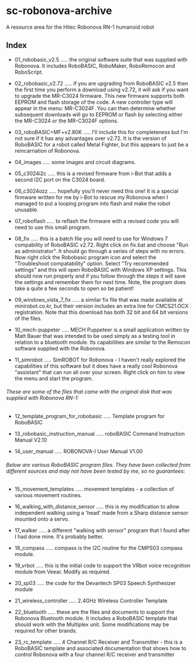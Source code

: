 # sc-robonova-archive
A resource area for the Hitec Robonova RN-1 humanoid robot


## Index

 - 01_robobasic_v2.5 ..... the original software suite that was supplied with Robonova. It includes RoboBASIC, RoboMaker, RoboRemocon and RoboScript.

 - 02_robobasic_v2.72 ..... if you are upgrading from RoboBASIC v2.5 then the first time you perform a download using v2.72, it will ask if you want to upgrade the MR-C3024 firmware. This new firmware supports both EEPROM and flash storage of the code. A new controller type will appear in the menu: MR-C3024F. You can then determine whether subsequent downloads will go to EEPROM or flash by selecting either the MR-C3024 or the MR-C3024F options.

 - 03_roboBASIC+MF+v2.80K ..... I'll include this for completeness but I'm not sure if it has any advantages over v2.72. It is the version of RoboBASIC for a robot called Metal Fighter, but this appears to just be a reincarnation of Robonova.

 - 04_images ..... some images and circuit diagrams.

 - 05_c3024i2c ..... this is a revised firmware from i-Bot that adds a second I2C port on the C3024 board. 

 - 06_c3024ozz ..... hopefully you'll never need this one! It is a special firmware written for me by i-Bot to rescue my Robonova when I managed to put a looping program into flash and make the robot unusable.

 - 07_roboflash ..... to reflash the firmware with a revised code you will need to use this small program.

 - 08_fix ..... this is a batch file you will need to use for Windows 7 compability of RoboBASIC v2.72. Right click on fix.bat and choose "Run as administrator". It should go through a series of steps with no errors. Now right click the Robobasic program icon and select the "Troubleshoot compatability" option. Select "Try recommended settings" and this will open RoboBASIC with Windows XP settings. This should now run properly and if you follow through the steps it will save the settings and remember them for next time. Note, the program does take a quite a few seconds to open so be patient! 

 - 09_windows_vista_7_fix ..... a similar fix file that was made available at minirobot.co.kr, but their version includes an extra line for CMCS21.OCX registration. Note that this download has both 32 bit and 64 bit versions of the files.

 - 10_mech-puppeter ..... MECH Puppeteer is a small application written by Matt Bauer that was intended to be used simply as a testing tool in relation to a bluetooth module. Its capabilities are similar to the Remocon software supplied with the Robonova.

 - 11_simrobot ..... SimROBOT for Robonova - I haven't really explored the capabilities of this software but it does have a really cool Robonova "assistant" that can run all over your screen. Right click on him to view the menu and start the program.

###### These are some of the files that came with the original disk that was supplied with Robonova RN-1:

 - 12_template_program_for_robobasic ..... Template program for RoboBASIC

 - 13_robobasic_instruction_manual ..... roboBASIC Command Instruction Manual V2.10

 - 14_user_manual ..... ROBONOVA-I User Manual V1.00

###### Below are various RoboBASIC program files. They have been collected from different sources and may not have been tested by me, so no guarantees:

 - 15_movement_templates ..... movement templates - a collection of various movement routines.

 - 16_walking_with_distance_sensor ..... this is my modification to allow independent walking using a 'head' made from a Sharp distance sensor mounted onto a servo.

 - 17_walker ..... a different "walking with sensor" program that I found after I had done mine. It's probably better.

 - 18_compass ..... compass is the I2C routine for the CMPS03 compass module.

 - 19_vrbot ..... this is the initial code to support the VRbot voice recognition module from Veear. Modify as required.

 - 20_sp03 ..... the code for the Devantech SP03 Speech Synthesizer module

 - 21_wireless_controller ..... 2.4GHz Wireless Controller Template

 - 22_bluetooth ..... these are the files and documents to support the Robonova Bluetooth module. It includes a RoboBASIC template that should work with the Multiplex unit. Some modifications may be required for other brands.

 - 23_rc_template ..... 4 Channel R/C Receiver and Transmitter - this is a RoboBASIC template and associated documentation that shows how to control Robonova with a four channel R/C receiver and transmitter

